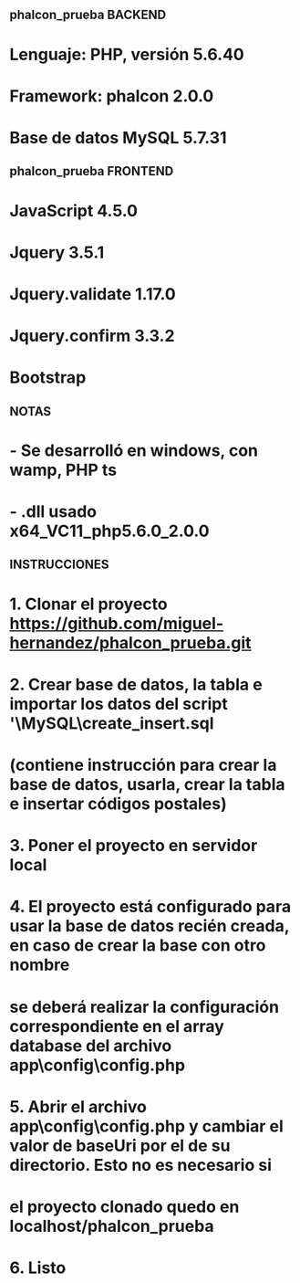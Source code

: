 ## phalcon_prueba BACKEND
# Lenguaje: PHP, versión 5.6.40
# Framework: phalcon 2.0.0
# Base de datos MySQL 5.7.31

## phalcon_prueba FRONTEND
# JavaScript 4.5.0
# Jquery 3.5.1
# Jquery.validate 1.17.0
# Jquery.confirm 3.3.2
# Bootstrap

## NOTAS
# - Se desarrolló en windows, con wamp, PHP ts
# - .dll usado x64_VC11_php5.6.0_2.0.0


## INSTRUCCIONES
# 1. Clonar el proyecto https://github.com/miguel-hernandez/phalcon_prueba.git
# 2. Crear base de datos, la tabla e importar los datos del script '\MySQL\create_insert.sql
#    (contiene instrucción para crear la base de datos, usarla, crear la tabla e insertar códigos postales)
# 3. Poner el proyecto en servidor local
# 4. El proyecto está configurado para usar la base de datos recién creada, en caso de crear la base con otro nombre
#    se deberá realizar la configuración correspondiente en el array database del archivo app\config\config.php
# 5. Abrir el archivo app\config\config.php y cambiar el valor de baseUri por el de su directorio. Esto no es necesario si
#    el proyecto clonado quedo en localhost/phalcon_prueba
# 6. Listo
